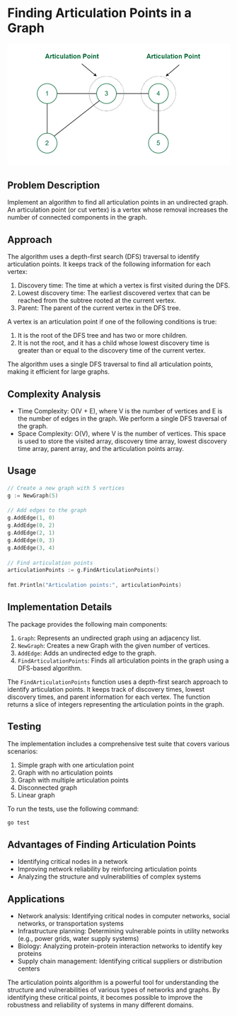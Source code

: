 # Finding Articulation Points in a Graph

![articultation points](./_image.png)

## Problem Description

Implement an algorithm to find all articulation points in an undirected graph. An articulation point (or cut vertex) is a vertex whose removal increases the number of connected components in the graph.

## Approach

The algorithm uses a depth-first search (DFS) traversal to identify articulation points. It keeps track of the following information for each vertex:

1. Discovery time: The time at which a vertex is first visited during the DFS.
2. Lowest discovery time: The earliest discovered vertex that can be reached from the subtree rooted at the current vertex.
3. Parent: The parent of the current vertex in the DFS tree.

A vertex is an articulation point if one of the following conditions is true:

1. It is the root of the DFS tree and has two or more children.
2. It is not the root, and it has a child whose lowest discovery time is greater than or equal to the discovery time of the current vertex.

The algorithm uses a single DFS traversal to find all articulation points, making it efficient for large graphs.

## Complexity Analysis

- Time Complexity: O(V + E), where V is the number of vertices and E is the number of edges in the graph. We perform a single DFS traversal of the graph.
- Space Complexity: O(V), where V is the number of vertices. This space is used to store the visited array, discovery time array, lowest discovery time array, parent array, and the articulation points array.

## Usage

```go
// Create a new graph with 5 vertices
g := NewGraph(5)

// Add edges to the graph
g.AddEdge(1, 0)
g.AddEdge(0, 2)
g.AddEdge(2, 1)
g.AddEdge(0, 3)
g.AddEdge(3, 4)

// Find articulation points
articulationPoints := g.FindArticulationPoints()

fmt.Println("Articulation points:", articulationPoints)
```

## Implementation Details

The package provides the following main components:

1. `Graph`: Represents an undirected graph using an adjacency list.
2. `NewGraph`: Creates a new Graph with the given number of vertices.
3. `AddEdge`: Adds an undirected edge to the graph.
4. `FindArticulationPoints`: Finds all articulation points in the graph using a DFS-based algorithm.

The `FindArticulationPoints` function uses a depth-first search approach to identify articulation points. It keeps track of discovery times, lowest discovery times, and parent information for each vertex. The function returns a slice of integers representing the articulation points in the graph.

## Testing

The implementation includes a comprehensive test suite that covers various scenarios:

1. Simple graph with one articulation point
2. Graph with no articulation points
3. Graph with multiple articulation points
4. Disconnected graph
5. Linear graph

To run the tests, use the following command:

```bash
go test
```

## Advantages of Finding Articulation Points

- Identifying critical nodes in a network
- Improving network reliability by reinforcing articulation points
- Analyzing the structure and vulnerabilities of complex systems

## Applications

- Network analysis: Identifying critical nodes in computer networks, social networks, or transportation systems
- Infrastructure planning: Determining vulnerable points in utility networks (e.g., power grids, water supply systems)
- Biology: Analyzing protein-protein interaction networks to identify key proteins
- Supply chain management: Identifying critical suppliers or distribution centers

The articulation points algorithm is a powerful tool for understanding the structure and vulnerabilities of various types of networks and graphs. By identifying these critical points, it becomes possible to improve the robustness and reliability of systems in many different domains.
